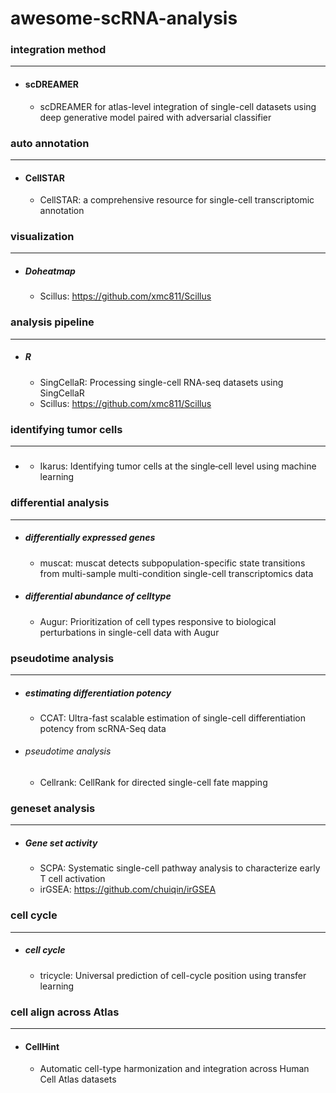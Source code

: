 # awesome-scRNA-analysis

### integration method
---
- #### scDREAMER
  - scDREAMER for atlas-level integration of single-cell datasets using deep generative model paired with adversarial classifier

### auto annotation
---
- #### CellSTAR
  - CellSTAR: a comprehensive resource for single-cell transcriptomic annotation

### visualization
---
- ##### Doheatmap
  - Scillus: https://github.com/xmc811/Scillus

### analysis pipeline
---
- ##### R
  - SingCellaR: Processing single-cell RNA-seq datasets using SingCellaR
  - Scillus: https://github.com/xmc811/Scillus

### identifying tumor cells
---
- #####
  - Ikarus: Identifying tumor cells at the single‑cell level using machine learning

### differential analysis
---
- ##### differentially expressed genes
  - muscat: muscat detects subpopulation-specific state transitions from multi-sample multi-condition single-cell transcriptomics data
- ##### differential abundance of celltype
  - Augur: Prioritization of cell types responsive to biological perturbations in single-cell data with Augur

### pseudotime analysis
---
- ##### estimating differentiation potency
  - CCAT: Ultra-fast scalable estimation of single-cell differentiation potency from scRNA-Seq data

- ###### pseudotime analysis
  - Cellrank: CellRank for directed single-cell fate mapping

### geneset analysis
---
- ##### Gene set activity
  - SCPA: Systematic single-cell pathway analysis to characterize early T cell activation
  - irGSEA: https://github.com/chuiqin/irGSEA
 
### cell cycle
---
- ##### cell cycle
  - tricycle: Universal prediction of cell-cycle position using transfer learning
 
### cell align across Atlas
---
- #### CellHint
  - Automatic cell-type harmonization and integration across Human Cell Atlas datasets
